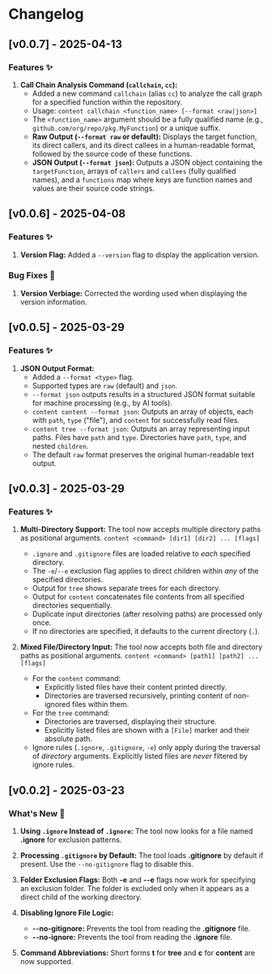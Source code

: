# Changelog

## [v0.0.7] - 2025-04-13

### Features ✨

1. **Call Chain Analysis Command (`callchain`, `cc`):**
    - Added a new command `callchain` (alias `cc`) to analyze the call graph for a specified function within the
      repository.
    - Usage: `content callchain <function_name> [--format <raw|json>]`
    - The `<function_name>` argument should be a fully qualified name (e.g., `github.com/org/repo/pkg.MyFunction`) or a
      unique suffix.
    - **Raw Output (`--format raw` or default):** Displays the target function, its direct callers, and its direct
      callees in a human-readable format, followed by the source code of these functions.
    - **JSON Output (`--format json`):** Outputs a JSON object containing the `targetFunction`, arrays of `callers` and
      `callees` (fully qualified names), and a `functions` map where keys are function names and values are their source
      code strings.

## [v0.0.6] - 2025-04-08

### Features ✨

1. **Version Flag:** Added a `--version` flag to display the application version.

### Bug Fixes 🐛

1. **Version Verbiage:** Corrected the wording used when displaying the version information.

## [v0.0.5] - 2025-03-29

### Features ✨

1. **JSON Output Format:**
    - Added a `--format <type>` flag.
    - Supported types are `raw` (default) and `json`.
    - `--format json` outputs results in a structured JSON format suitable for machine processing (e.g., by AI tools).
    - `content content --format json`: Outputs an array of objects, each with `path`, `type` ("file"), and `content` for
      successfully read files.
    - `content tree --format json`: Outputs an array representing input paths. Files have `path` and `type`. Directories
      have `path`, `type`, and nested `children`.
    - The default `raw` format preserves the original human-readable text output.

## [v0.0.3] - 2025-03-29

### Features ✨

1. **Multi-Directory Support:**
   The tool now accepts multiple directory paths as positional arguments.
   `content <command> [dir1] [dir2] ... [flags]`
    - `.ignore` and `.gitignore` files are loaded relative to *each* specified directory.
    - The `-e`/`--e` exclusion flag applies to direct children within *any* of the specified directories.
    - Output for `tree` shows separate trees for each directory.
    - Output for `content` concatenates file contents from all specified directories sequentially.
    - Duplicate input directories (after resolving paths) are processed only once.
    - If no directories are specified, it defaults to the current directory (`.`).

2. **Mixed File/Directory Input:**
   The tool now accepts both file and directory paths as positional arguments.
   `content <command> [path1] [path2] ... [flags]`
    - For the `content` command:
        - Explicitly listed files have their content printed directly.
        - Directories are traversed recursively, printing content of non-ignored files within them.
    - For the `tree` command:
        - Directories are traversed, displaying their structure.
        - Explicitly listed files are shown with a `[File]` marker and their absolute path.
    - Ignore rules (`.ignore`, `.gitignore`, `-e`) only apply during the traversal of *directory* arguments. Explicitly
      listed files are *never* filtered by ignore rules.

## [v0.0.2] - 2025-03-23

### What's New 🎉

1. **Using `.ignore` Instead of `.ignore`:**
   The tool now looks for a file named **.ignore** for exclusion patterns.

2. **Processing `.gitignore` by Default:**
   The tool loads **.gitignore** by default if present. Use the `--no-gitignore` flag to disable this.

3. **Folder Exclusion Flags:**
   Both **-e** and **--e** flags now work for specifying an exclusion folder. The folder is excluded only when it
   appears as a direct child of the working directory.

4. **Disabling Ignore File Logic:**
    - **--no-gitignore:** Prevents the tool from reading the **.gitignore** file.
    - **--no-ignore:** Prevents the tool from reading the **.ignore** file.

5. **Command Abbreviations:**
   Short forms **t** for **tree** and **c** for **content** are now supported.